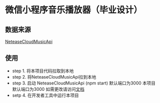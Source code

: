 # 微信小程序音乐播放器（毕业设计）
## 数据来源 
[NeteaseCloudMusicApi](https://github.com/Binaryify/NeteaseCloudMusicApi)


## 使用

- step 1. 将本项目代码拉取到本地
- step 2. 将NeteaseCloudMusicApi拉到本地
- step 3. 启动 NeteaseCloudMusicApi (npm start)  默认端口为3000  本项目默认端口为3000 如需更改请访问[文档](https://binaryify.github.io/NeteaseCloudMusicApi/#/)
- setp 4. 在开发者工具中运行本项目